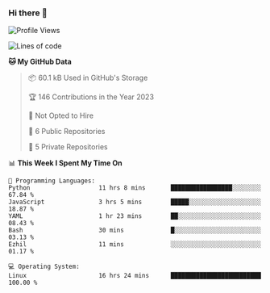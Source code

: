### Hi there 👋

<!--
**huayuan4396/huayuan4396** is a ✨ _special_ ✨ repository because its `README.md` (this file) appears on your GitHub profile.

Here are some ideas to get you started:

- 🔭 I’m currently working on ...
- 🌱 I’m currently learning ...
- 👯 I’m looking to collaborate on ...
- 🤔 I’m looking for help with ...
- 💬 Ask me about ...
- 📫 How to reach me: ...
- 😄 Pronouns: ...
- ⚡ Fun fact: ...
-->

<!--START_SECTION:waka-->
![Profile Views](http://img.shields.io/badge/Profile%20Views-302-blue)

![Lines of code](https://img.shields.io/badge/From%20Hello%20World%20I%27ve%20Written-141.5%20thousand%20lines%20of%20code-blue)

**🐱 My GitHub Data** 

> 📦 60.1 kB Used in GitHub's Storage 
 > 
> 🏆 146 Contributions in the Year 2023
 > 
> 🚫 Not Opted to Hire
 > 
> 📜 6 Public Repositories 
 > 
> 🔑 5 Private Repositories 
 > 
📊 **This Week I Spent My Time On** 

```text
💬 Programming Languages: 
Python                   11 hrs 8 mins       █████████████████░░░░░░░░   67.84 % 
JavaScript               3 hrs 5 mins        █████░░░░░░░░░░░░░░░░░░░░   18.87 % 
YAML                     1 hr 23 mins        ██░░░░░░░░░░░░░░░░░░░░░░░   08.43 % 
Bash                     30 mins             █░░░░░░░░░░░░░░░░░░░░░░░░   03.13 % 
Ezhil                    11 mins             ░░░░░░░░░░░░░░░░░░░░░░░░░   01.17 % 

💻 Operating System: 
Linux                    16 hrs 24 mins      █████████████████████████   100.00 % 
```


<!--END_SECTION:waka-->
